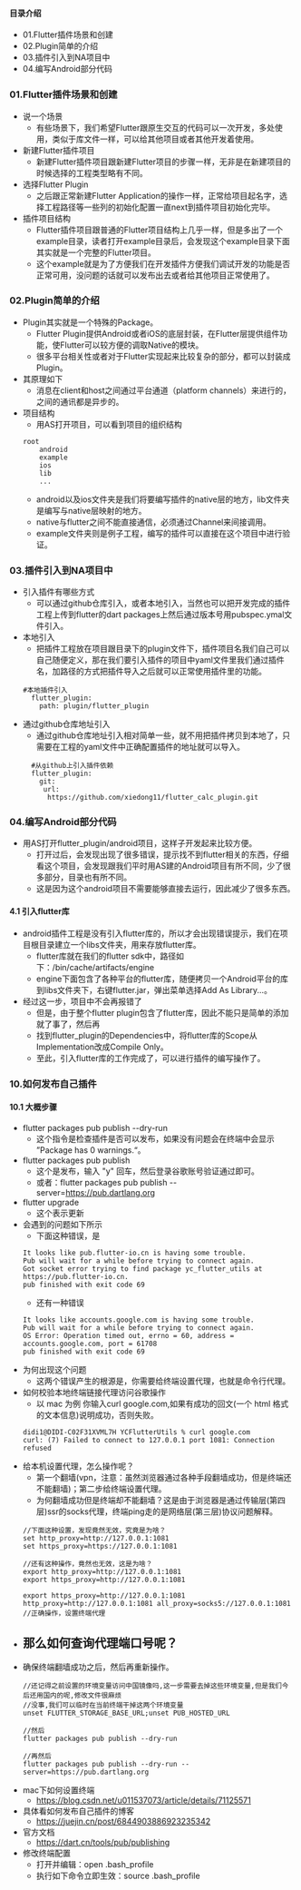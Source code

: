 #### 目录介绍
- 01.Flutter插件场景和创建
- 02.Plugin简单的介绍
- 03.插件引入到NA项目中
- 04.编写Android部分代码



### 01.Flutter插件场景和创建
- 说一个场景
    - 有些场景下，我们希望Flutter跟原生交互的代码可以一次开发，多处使用，类似于库文件一样，可以给其他项目或者其他开发着使用。
- 新建Flutter插件项目
    - 新建Flutter插件项目跟新建Flutter项目的步骤一样，无非是在新建项目的时候选择的工程类型略有不同。
- 选择Flutter Plugin
    - 之后跟正常新建Flutter Application的操作一样，正常给项目起名字，选择工程路径等一些列的初始化配置一直next到插件项目初始化完毕。
- 插件项目结构
    - Flutter插件项目跟普通的Flutter项目结构上几乎一样，但是多出了一个example目录，读者打开example目录后，会发现这个example目录下面其实就是一个完整的Flutter项目。
    - 这个example就是为了方便我们在开发插件方便我们调试开发的功能是否正常可用，没问题的话就可以发布出去或者给其他项目正常使用了。


### 02.Plugin简单的介绍
- Plugin其实就是一个特殊的Package。
    - Flutter Plugin提供Android或者iOS的底层封装，在Flutter层提供组件功能，使Flutter可以较方便的调取Native的模块。
    - 很多平台相关性或者对于Flutter实现起来比较复杂的部分，都可以封装成Plugin。
- 其原理如下
    - 消息在client和host之间通过平台通道（platform channels）来进行的，之间的通讯都是异步的。
- 项目结构
    - 用AS打开项目，可以看到项目的组织结构
    ```
    root
        android
        example
        ios
        lib
        ...
    ```
    - android以及ios文件夹是我们将要编写插件的native层的地方，lib文件夹是编写与native层映射的地方。
    - native与flutter之间不能直接通信，必须通过Channel来间接调用。
    - example文件夹则是例子工程，编写的插件可以直接在这个项目中进行验证。




### 03.插件引入到NA项目中
- 引入插件有哪些方式
    - 可以通过github仓库引入，或者本地引入，当然也可以把开发完成的插件工程上传到flutter的dart packages上然后通过版本号用pubspec.ymal文件引入。
- 本地引入
    - 把插件工程放在项目跟目录下的plugin文件下，插件项目名我们自己可以自己随便定义，那在我们要引入插件的项目中yaml文件里我们通过插件名，加路径的方式把插件导入之后就可以正常使用插件里的功能。
    ```
    #本地插件引入
      flutter_plugin:
        path: plugin/flutter_plugin

    ```
- 通过github仓库地址引入
    - 通过github仓库地址引入相对简单一些，就不用把插件拷贝到本地了，只需要在工程的yaml文件中正确配置插件的地址就可以导入。
    ```
      #从github上引入插件依赖
      flutter_plugin:
        git:
         url:
          https://github.com/xiedong11/flutter_calc_plugin.git
    ```



### 04.编写Android部分代码
- 用AS打开flutter_plugin/android项目，这样子开发起来比较方便。
    - 打开过后，会发现出现了很多错误，提示找不到flutter相关的东西，仔细看这个项目，会发现跟我们平时用AS建的Android项目有所不同，少了很多部分，目录也有所不同。
    - 这是因为这个android项目不需要能够直接去运行，因此减少了很多东西。


#### 4.1 引入flutter库
- android插件工程是没有引入flutter库的，所以才会出现错误提示，我们在项目根目录建立一个libs文件夹，用来存放flutter库。
    - flutter库就在我们的flutter sdk中，路径如下：/bin/cache/artifacts/engine
    - engine下面包含了各种平台的flutter库，随便拷贝一个Android平台的库到libs文件夹下，右键flutter.jar，弹出菜单选择Add As Library...。
- 经过这一步，项目中不会再报错了
    - 但是，由于整个flutter plugin包含了flutter库，因此不能只是简单的添加就了事了，然后再
    - 找到flutter_plugin的Dependencies中，将flutter库的Scope从Implementation改成Compile Only。
    - 至此，引入flutter库的工作完成了，可以进行插件的编写操作了。



### 10.如何发布自己插件
#### 10.1 大概步骤
- flutter packages pub publish --dry-run
    - 这个指令是检查插件是否可以发布，如果没有问题会在终端中会显示 ”Package has 0 warnings.“。
- flutter packages pub publish
    - 这个是发布，输入 "y" 回车，然后登录谷歌账号验证通过即可。
    - 或者：flutter packages pub publish  --server=https://pub.dartlang.org
- flutter upgrade
    - 这个表示更新
- 会遇到的问题如下所示
    - 下面这种错误，是
    ```
    It looks like pub.flutter-io.cn is having some trouble.
    Pub will wait for a while before trying to connect again.
    Got socket error trying to find package yc_flutter_utils at https://pub.flutter-io.cn.
    pub finished with exit code 69
    ```
    - 还有一种错误
    ```
    It looks like accounts.google.com is having some trouble.
    Pub will wait for a while before trying to connect again.
    OS Error: Operation timed out, errno = 60, address = accounts.google.com, port = 61708
    pub finished with exit code 69
    ```
- 为何出现这个问题
    - 这两个错误产生的根源是，你需要给终端设置代理，也就是命令行代理。
- 如何校验本地终端链接代理访问谷歌操作
    - 以 mac 为例 你输入curl google.com,如果有成功的回文(一个 html 格式的文本信息)说明成功，否则失败。
    ```
    didi1@DIDI-C02F31XVML7H YCFlutterUtils % curl google.com
    curl: (7) Failed to connect to 127.0.0.1 port 1081: Connection refused
    ```
- 给本机设置代理，怎么操作呢？
    - 第一个翻墙(vpn，注意：虽然浏览器通过各种手段翻墙成功，但是终端还不能翻墙)；第二步给终端设置代理。
    - 为何翻墙成功但是终端却不能翻墙？这是由于浏览器是通过传输层(第四层)ssr的socks代理，终端ping走的是网络层(第三层)协议问题解释。
    ```
    //下面这种设置，发现竟然无效，究竟是为啥？
    set http_proxy=http://127.0.0.1:1081
    set https_proxy=https://127.0.0.1:1081
    
    //还有这种操作，竟然也无效，这是为啥？
    export http_proxy=http://127.0.0.1:1081
    export https_proxy=http://127.0.0.1:1081
    
    export https_proxy=http://127.0.0.1:1081 http_proxy=http://127.0.0.1:1081 all_proxy=socks5://127.0.0.1:1081
    //正确操作，设置终端代理
    ```
- 那么如何查询代理端口号呢？
    - 
- 确保终端翻墙成功之后，然后再重新操作。
    ```
    //还记得之前设置的环境变量访问中国镜像吗,这一步需要去掉这些环境变量,但是我们今后还用国内的呢,修改文件很麻烦
    //没事,我们可以临时在当前终端干掉这两个环境变量
    unset FLUTTER_STORAGE_BASE_URL;unset PUB_HOSTED_URL
    
    //然后
    flutter packages pub publish --dry-run
    
    //再然后
    flutter packages pub publish --dry-run --server=https://pub.dartlang.org
    ```
- mac下如何设置终端
    - https://blog.csdn.net/u011537073/article/details/71125571
- 具体看如何发布自己插件的博客
    - https://juejin.cn/post/6844903886923235342
- 官方文档
    - https://dart.cn/tools/pub/publishing
- 修改终端配置
    - 打开并编辑：open .bash_profile
    - 执行如下命令立即生效：source .bash_profile
